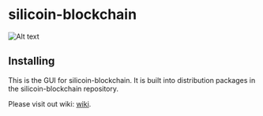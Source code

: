 # silicoin-blockchain
![Alt text](https://github.com/silicoin-network/silicoin-blockchain-gui/blob/main/src/components/icons/images/chia_back2.svg)

## Installing

This is the GUI for silicoin-blockchain. It is built into distribution packages in the silicoin-blockchain repository.

Please visit out wiki:
[wiki](https://github.com/silicoin-network/silicoin-blockchain/wiki).
